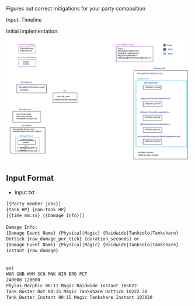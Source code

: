 Figures out correct mitigations for your party composition

Input: Timeline 

Initial implementation:

![img](images/initialdesign.png)


## Input Format

* input.txt

```
[{Party member jobs}]
{tank HP} {non-tank HP}
[{time_mm:ss} [{Damage Info}]]

Damage Info:
{Damage Event Name} {Physical|Magic} {Raidwide|Tanksolo|Tankshare} Dottick {raw_damage_per_tick} {duration_seconds} or
{Damage Event Name} {Physical|Magic} {Raidwide|Tanksolo|Tankshare} Instant {raw_damage}


ex) 
WAR GNB WHM SCH MNK NIN BRD PCT
240000 120000
Phylas_Morphic 00:11 Magic Raidwide Instant 105022
Tank_Buster_Dot 00:15 Magic Tankshare Dottick 10222 30
Tank_Buster_Instant 00:15 Magic Tankshare Instant 103020
```


